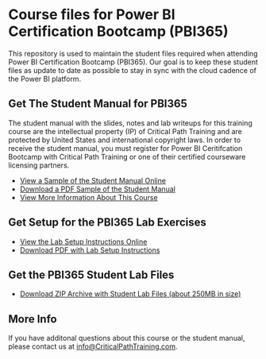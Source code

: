 
# Course files for Power BI Certification Bootcamp (PBI365) 
This repository is used to maintain the student files required when attending Power BI Certification Bootcamp (PBI365). Our goal is to keep these student files as update to date as possible to stay in sync with the cloud cadence of the Power BI platform.

## Get The Student Manual for PBI365
The student manual with the slides, notes and lab writeups for this training course are the intellectual property (IP) of Critical Path Training and are protected by United States and international copyright laws. In order to receive the student manual, you must register for Power BI Ceritifcation Bootcamp with Critical Path Training or one of their certified courseware licensing partners. 
- [View a Sample of the Student Manual Online](https://github.com/CriticalPathTraining/PBI365/blob/master/StudentManualSample.pdf)
- [Download a PDF Sample of the Student Manual](https://github.com/CriticalPathTraining/PBI365/raw/master/StudentManualSample.pdf)
- [View More Information About This Course](https://www.criticalpathtraining.com/courses/power-bi/power-bi-bootcamp/)

## Get Setup for the PBI365 Lab Exercises
- [View the Lab Setup Instructions Online](https://github.com/CriticalPathTraining/PBI365/blob/master/About%20The%20Labs.pdf)
- [Download PDF with Lab Setup Instructions](https://github.com/CriticalPathTraining/PBI365/raw/master/About%20The%20Labs.pdf)

## Get the PBI365 Student Lab Files
- [Download ZIP Archive with Student Lab Files (about 250MB in size)](https://github.com/CriticalPathTraining/PBI365/archive/master.zip)

## More Info
If you have additonal questions about this course or the student manual, please contact us at <info@CriticalPathTraining.com>.

